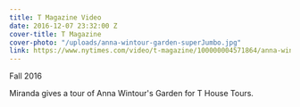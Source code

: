 ```yaml
---
title: T Magazine Video
date: 2016-12-07 23:32:00 Z
cover-title: T Magazine
cover-photo: "/uploads/anna-wintour-garden-superJumbo.jpg"
link: https://www.nytimes.com/video/t-magazine/100000004571864/anna-wintour-garden-miranda-brooks.html
---
```


Fall 2016

Miranda gives a tour of Anna Wintour's Garden for T House Tours.
